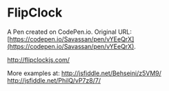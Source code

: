 # FlipClock

A Pen created on CodePen.io. Original URL: [https://codepen.io/Savassan/pen/vYEeQrX](https://codepen.io/Savassan/pen/vYEeQrX).

http://flipclockjs.com/

More examples at:
http://jsfiddle.net/Behseini/z5VM9/
http://jsfiddle.net/PhilQ/vP7z8/7/
